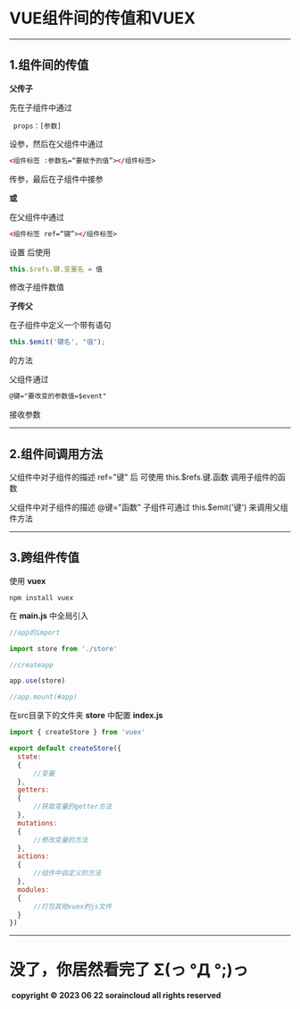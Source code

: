 # **VUE组件间的传值和VUEX**

------

## 1.组件间的传值

**父传子**

先在子组件中通过

```
 props：[参数]
```

 设参，然后在父组件中通过

```html
<组件标签 :参数名=“要赋予的值”></组件标签>
```

传参，最后在子组件中接参

**或**

在父组件中通过

```html
<组件标签 ref=“键”></组件标签>
```

设置 后使用

```js
this.$refs.键.变量名 = 值
```

修改子组件数值

**子传父**

在子组件中定义一个带有语句

```js
this.$emit('键名', "值");
```

的方法

父组件通过

```html
@键="要改变的参数值=$event"
```

 接收参数

------

## 2.组件间调用方法

父组件中对子组件的描述 ref="键" 后 可使用 this.$refs.键.函数 调用子组件的函数

父组件中对子组件的描述 @键="函数" 子组件可通过 this.$emit('键') 来调用父组件方法

------

## 3.跨组件传值

使用 **vuex**

```
npm install vuex
```

在 **main.js** 中全局引入

```js
//app的import

import store from './store'

//createapp

app.use(store)

//app.mount(#app)
```

在src目录下的文件夹 **store** 中配置 **index.js**

```js
import { createStore } from 'vuex'

export default createStore({
  state: 
  {
      //变量
  },
  getters: 
  {
      //获取变量的getter方法
  },
  mutations: 
  {
      //修改变量的方法
  },
  actions: 
  {
      //组件中自定义的方法
  },
  modules: 
  {
      //打包其他vuex的js文件
  }
})

```

------

# 没了，你居然看完了 Σ(っ °Д °;)っ

​	**copyright © 2023 06 22 soraincloud all rights reserved**